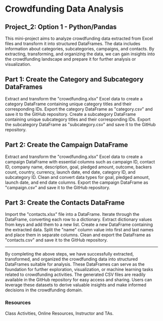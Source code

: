 # Crowdfunding Data Analysis
## Project_2: Option 1 - Python/Pandas

This mini-project aims to analyze crowdfunding data extracted from Excel files and transform it into structured DataFrames. The data includes information about categories, subcategories, campaigns, and contacts. By extracting, transforming, and organizing the data, we can gain insights into the crowdfunding landscape and prepare it for further analysis or visualization.

## Part 1: Create the Category and Subcategory DataFrames

Extract and transform the "crowdfunding.xlsx" Excel data to create a category DataFrame containing unique category titles and their corresponding IDs.
Export the category DataFrame as "category.csv" and save it to the GitHub repository.
Create a subcategory DataFrame containing unique subcategory titles and their corresponding IDs.
Export the subcategory DataFrame as "subcategory.csv" and save it to the GitHub repository.

## Part 2: Create the Campaign DataFrame

Extract and transform the "crowdfunding.xlsx" Excel data to create a campaign DataFrame with essential columns such as campaign ID, contact ID, company name, description, goal, pledged amount, outcome, backers count, country, currency, launch date, end date, category ID, and subcategory ID.
Clean and convert data types for goal, pledged amount, launch date, and end date columns.
Export the campaign DataFrame as "campaign.csv" and save it to the GitHub repository.

## Part 3: Create the Contacts DataFrame

Import the "contacts.xlsx" file into a DataFrame.
Iterate through the DataFrame, converting each row to a dictionary.
Extract dictionary values from keys and add them to a new list.
Create a new DataFrame containing the extracted data.
Split the "name" column value into first and last names and place them in separate columns.
Clean and export the DataFrame as "contacts.csv" and save it to the GitHub repository.

---------------------

By completing the above steps, we have successfully extracted, transformed, and organized the crowdfunding data into structured DataFrames suitable for analysis. These DataFrames can serve as the foundation for further exploration, visualization, or machine learning tasks related to crowdfunding activities. The generated CSV files are readily available in the GitHub repository for easy access and sharing. Users can leverage these datasets to derive valuable insights and make informed decisions in the crowdfunding domain.

### Resources

Class Activities, Online Resources, Instructor and TAs.
